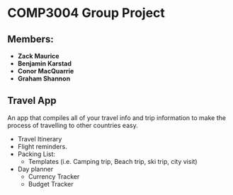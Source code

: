 # COMP3004 Group Project

## Members:

* **Zack Maurice**
* **Benjamin Karstad**
* **Conor MacQuarrie**
* **Graham Shannon**

## Travel App

An app that compiles all of your travel info and trip information
to make the process of travelling to other countries easy.

 * Travel Itinerary
 * Flight reminders.
 * Packing List:
    * Templates
    (i.e. Camping trip, Beach trip, ski trip, city visit)
  * Day planner
    * Currency Tracker
    * Budget Tracker 
